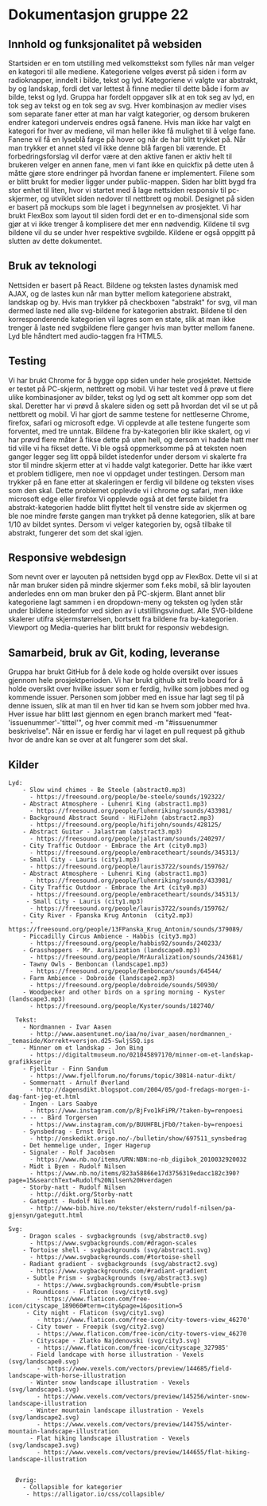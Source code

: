 
# Dokumentasjon gruppe 22

  ## Innhold og funksjonalitet på websiden
  Startsiden er en tom utstilling med velkomsttekst som fylles når man velger en kategori til alle mediene. Kategoriene velges øverst på siden i form av radioknapper, inndelt i bilde, tekst og lyd. Kategoriene vi valgte var abstrakt, by og landskap, fordi det var lettest å finne medier til dette både i form av bilde, tekst og lyd. Gruppa har fordelt oppgaver slik at en tok seg av lyd, en tok seg av tekst og en tok seg av svg. Hver kombinasjon av medier vises som separate faner etter at man har valgt kategorier, og dersom brukeren endrer kategori underveis endres også fanene. Hvis man ikke har valgt en kategori for hver av mediene, vil man heller ikke få mulighet til å velge fane. Fanene vil få en lyseblå farge på hover og når de har blitt trykket på. Når man trykker et annet sted vil ikke denne blå fargen bli værende. Et forbedringsforslag vil derfor være at den aktive fanen er aktiv helt til brukeren velger en annen fane, men vi fant ikke en quickfix på dette uten å måtte gjøre store endringer på hvordan fanene er implementert. Filene som er blitt brukt for medier ligger under public-mappen. Siden har blitt bygd fra stor enhet til liten, hvor vi startet med å lage nettsiden responsiv til pc-skjermer, og utviklet siden nedover til nettbrett og mobil. Designet på siden er basert på mockups som ble laget i begynnelsen av prosjektet. Vi har brukt FlexBox som layout til siden fordi det er en to-dimensjonal side som gjør at vi ikke trenger å komplisere det mer enn nødvendig. Kildene til svg bildene vil du se under hver respektive svgbilde. Kildene er også oppgitt på slutten av dette dokumentet.

  ## Bruk av teknologi
  Nettsiden er basert på React. Bildene og teksten lastes dynamisk med AJAX, og de lastes kun når man bytter mellom kategoriene abstrakt, landskap og by. Hvis man trykker på checkboxen "abstrakt" for svg, vil man dermed laste ned alle svg-bildene for kategorien abstrakt. Bildene til den korresponderende kategorien vil lagres som en state, slik at man ikke trenger å laste ned svgbildene flere ganger hvis man bytter mellom fanene. Lyd ble håndtert med audio-taggen fra HTML5.

  ## Testing
  Vi har brukt Chrome for å bygge opp siden under hele prosjektet. Nettside er testet på PC-skjerm, nettbrett og mobil. Vi har testet ved å prøve ut flere ulike kombinasjoner av bilder, tekst og lyd og sett alt kommer opp som det skal. Deretter har vi prøvd å skalere siden og sett på hvordan det vil se ut på nettbrett og mobil. Vi har gjort de samme testene for nettleserne Chrome, firefox, safari og microsoft edge. Vi opplevde at alle testene fungerte som forventet, med tre unntak. Bildene fra by-kategorien blir ikke skalert, og vi har prøvd flere måter å fikse dette på uten hell, og dersom vi hadde hatt mer tid ville vi ha fikset dette.
  Vi ble også oppmerksomme på at teksten noen ganger legger seg litt oppå bildet istedenfor under dersom vi skalerte fra stor til mindre skjerm etter at vi hadde valgt kategorier. Dette har ikke vært et problem tidligere, men noe vi oppdaget under testingen. Dersom man trykker på en fane etter at skaleringen er ferdig vil bildene og teksten vises som den skal. Dette problemet opplevde vi i chrome og safari, men ikke microsoft edge eller firefox
  Vi opplevde også at det første bildet fra abstrakt-kategorien hadde blitt flyttet helt til venstre side av skjermen og ble noe mindre første gangen man trykket på denne kategorien, slik at bare 1/10 av bildet syntes. Dersom vi velger kategorien by, også tilbake til abstrakt, fungerer det som det skal igjen. 

  ## Responsive webdesign
  Som nevnt over er layouten på nettsiden bygd opp av FlexBox. Dette vil si at når man bruker siden på mindre skjermer som f.eks mobil, så blir layouten anderledes enn om man bruker den på PC-skjerm. Blant annet blir kategoriene lagt sammen i en dropdown-meny og teksten og lyden står under bildene istedenfor ved siden av i utstillingsvinduet. Alle SVG-bildene skalerer utifra skjermstørrelsen, bortsett fra bildene fra by-kategorien. Viewport og Media-queries har blitt brukt for responsiv webdesign.

  ## Samarbeid, bruk av Git, koding, leveranse
  Gruppa har brukt GitHub for å dele kode og holde oversikt over issues gjennom hele prosjektperioden. Vi har brukt github sitt trello board for å holde oversikt over hvilke issuer som er ferdig, hvilke som jobbes med og kommende issuer. Personen som jobber med en issue har lagt seg til på denne issuen, slik at man til en hver tid kan se hvem som jobber med hva. Hver issue har blitt løst gjennom en egen branch markert med "feat-'issuenummer'-'tittel'", og hver commit med -m "#issuenummer beskrivelse". Når en issue er ferdig har vi laget en pull request på github hvor de andre kan se over at alt fungerer som det skal.

  ## Kilder
    Lyd:
        - Slow wind chimes - Be Steele (abstract0.mp3)
          - https://freesound.org/people/be-steele/sounds/192322/
        - Abstract Atmosphere - Luhenri King (abstract1.mp3)
          - https://freesound.org/people/luhenriking/sounds/433981/
        - Background Abstract Sound - HiFiJohn (abstract2.mp3)
          - https://freesound.org/people/hifijohn/sounds/428125/
        - Abstract Guitar - Jalastram (abstract3.mp3)
          - https://freesound.org/people/jalastram/sounds/240297/
        - City Traffic Outdoor - Embrace the Art (city0.mp3)
          - https://freesound.org/people/embracetheart/sounds/345313/
        - Small City - Lauris (city1.mp3)
          - https://freesound.org/people/lauris3722/sounds/159762/
        - Abstract Atmosphere - Luhenri King (abstract1.mp3)
          - https://freesound.org/people/luhenriking/sounds/433981/
        - City Traffic Outdoor - Embrace the Art (city0.mp3)
          - https://freesound.org/people/embracetheart/sounds/345313/
         - Small City - Lauris (city1.mp3)
          - https://freesound.org/people/lauris3722/sounds/159762/
        - City River - Fpanska Krug Antonin  (city2.mp3)
          - https://freesound.org/people/13FPanska_Krug_Antonin/sounds/379089/
        - Piccadilly Circus Ambience - Habbis (city3.mp3)
          - https://freesound.org/people/habbis92/sounds/240233/
        - Grasshoppers - Mr. Auralization (landscape0.mp3)
          - https://freesound.org/people/MrAuralization/sounds/243681/
        - Tawny Owls - Benboncan (landscape1.mp3)
          - https://freesound.org/people/Benboncan/sounds/64544/
        - Farm Ambience - Dobroide (landscape2.mp3)
          - https://freesound.org/people/dobroide/sounds/50930/
        - Woodpecker and other birds on a spring morning - Kyster (landscape3.mp3)
          - https://freesound.org/people/Kyster/sounds/182740/
             
      Tekst:
        - Nordmannen - Ivar Aasen
          - http://www.aasentunet.no/iaa/no/ivar_aasen/nordmannen_-_temaside/Korrekt+versjon.d25-SwljS5Q.ips
        - Minner om et landskap - Jon Bing
          - https://digitaltmuseum.no/021045897170/minner-om-et-landskap-grafikkserie
        - Fjelltur - Finn Sandum
          - https://www.fjellforum.no/forums/topic/30814-natur-dikt/
        - Sommernatt - Arnulf Øverland
          - http://dagensdikt.blogspot.com/2004/05/god-fredags-morgen-i-dag-fant-jeg-et.html
        - Ingen - Lars Saabye
          - https://www.instagram.com/p/BjFvo1kFiPR/?taken-by=renpoesi
        - -- - Bård Torgersen
          - https://www.instagram.com/p/BUUHFBLjFb0/?taken-by=renpoesi
        - Synsbedrag - Ernst Orvil
          - http://onskedikt.origo.no/-/bulletin/show/697511_synsbedrag
        - Det hemmelige under, Inger Hagerup
        - Signaler - Rolf Jacobsen
          - https://www.nb.no/items/URN:NBN:no-nb_digibok_2010032920032
        - Midt i Byen - Rudolf Nilsen
          - https://www.nb.no/items/823a58866e17d3756319edacc182c390?page=15&searchText=Rudolf%20Nilsen%20Hverdagen
        - Storby-natt - Rudolf Nilsen
          - http://dikt.org/Storby-natt
        - Gategutt - Rudolf Nilsen
          - http://www-bib.hive.no/tekster/ekstern/rudolf-nilsen/pa-gjensyn/gategutt.html

    Svg: 
        - Dragon scales - svgbackgrounds (svg/abstract0.svg)
          - https://www.svgbackgrounds.com/#dragon-scales 
        - Tortoise shell - svgbackgrounds (svg/abstract1.svg)
          - https://www.svgbackgrounds.com/#tortoise-shell
        - Radiant gradient - svgbackgrounds (svg/abstract2.svg)
          - https://www.svgbackgrounds.com/#radiant-gradient
         - Subtle Prism - svgbackgrounds (svg/abstract3.svg)
            - https://www.svgbackgrounds.com/#subtle-prism
         - Roundicons - Flaticon (svg/cityt0.svg)
            - https://www.flaticon.com/free-icon/cityscape_189060#term=city&page=1&position=5
         - City night - Flaticon (svg/city1.svg)
            - https://www.flaticon.com/free-icon/city-towers-view_46270'
          - City tower - Freepik (svg/city2.svg)
            - https://www.flaticon.com/free-icon/city-towers-view_46270
          - Cityscape - Zlatko Najdenovski (svg/city3.svg)
            - https://www.flaticon.com/free-icon/cityscape_327985'
          - Field landcape with horse illustration - Vexels (svg/landscape0.svg)
            -  https://www.vexels.com/vectors/preview/144685/field-landscape-with-horse-illustration
          - Winter snow landscape illustration - Vexels (svg/landscape1.svg)
            - https://www.vexels.com/vectors/preview/145256/winter-snow-landscape-illustration
          - Winter mountain landscape illustration - Vexels (svg/landscape2.svg)
            - https://www.vexels.com/vectors/preview/144755/winter-mountain-landscape-illustration
          - Flat hiking landscape illustration - Vexels (svg/landscape3.svg)
            - https://www.vexels.com/vectors/preview/144655/flat-hiking-landscape-illustration
            
 
      Øvrig:
        - Collapsible for kategorier
         - https://alligator.io/css/collapsible/


